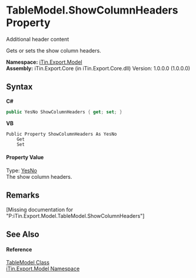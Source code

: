 # TableModel.ShowColumnHeaders Property 
Additional header content 

Gets or sets the show column headers.

**Namespace:**&nbsp;<a href="N_iTin_Export_Model">iTin.Export.Model</a><br />**Assembly:**&nbsp;iTin.Export.Core (in iTin.Export.Core.dll) Version: 1.0.0.0 (1.0.0.0)

## Syntax

**C#**<br />
``` C#
public YesNo ShowColumnHeaders { get; set; }
```

**VB**<br />
``` VB
Public Property ShowColumnHeaders As YesNo
	Get
	Set
```


#### Property Value
Type: <a href="T_iTin_Export_Model_YesNo">YesNo</a><br />The show column headers.

## Remarks
\[Missing <remarks> documentation for "P:iTin.Export.Model.TableModel.ShowColumnHeaders"\]

## See Also


#### Reference
<a href="T_iTin_Export_Model_TableModel">TableModel Class</a><br /><a href="N_iTin_Export_Model">iTin.Export.Model Namespace</a><br />
